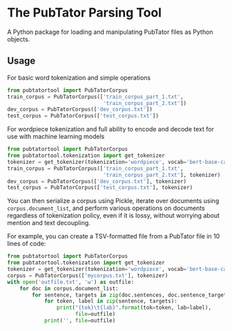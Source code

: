 # The PubTator Parsing Tool
A Python package for loading and manipulating PubTator files as Python objects.

## Usage
For basic word tokenization and simple operations
```python
from pubtatortool import PubTatorCorpus
train_corpus = PubTatorCorpus(['train_corpus_part_1.txt',
                               'train_corpus_part_2.txt'])
dev_corpus = PubTatorCorpus(['dev_corpus.txt'])
test_corpus = PubTatorCorpus(['test_corpus.txt'])
```

For wordpiece tokenization and full ability to encode and decode text for use with machine learning models
```python
from pubtatortool import PubTatorCorpus
from pubtatortool.tokenization import get_tokenizer
tokenizer = get_tokenizer(tokenization='wordpiece', vocab='bert-base-cased')
train_corpus = PubTatorCorpus(['train_corpus_part_1.txt',
                               'train_corpus_part_2.txt'], tokenizer)
dev_corpus = PubTatorCorpus(['dev_corpus.txt'], tokenizer)
test_corpus = PubTatorCorpus(['test_corpus.txt'], tokenizer)
```

You can then serialize a corpus using Pickle, iterate over documents using `corpus.document_list`, and perform various operations on documents regardless of tokenization policy, even if it is lossy, without worrying about mention and text decoupling.

For example, you can create a TSV-formatted file from a PubTator file in 10 lines of code:
```python
from pubtatortool import PubTatorCorpus
from pubtatortool.tokenization import get_tokenizer
tokenizer = get_tokenizer(tokenization='wordpiece', vocab='bert-base-cased')
corpus = PubTatorCorpus(['mycorpus.txt'], tokenizer)
with open('outfile.txt', 'w') as outfile:
    for doc in corpus.document_list:
        for sentence, targets in zip(doc.sentences, doc.sentence_targets()):
            for token, label in zip(sentence, targets):
                print("{tok}\t{lab}".format(tok=token, lab=label),
                      file=outfile)
            print('', file=outfile)
```

